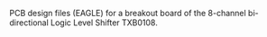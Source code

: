 PCB design files (EAGLE) for a breakout board of the 8-channel bi-directional Logic Level Shifter TXB0108.
